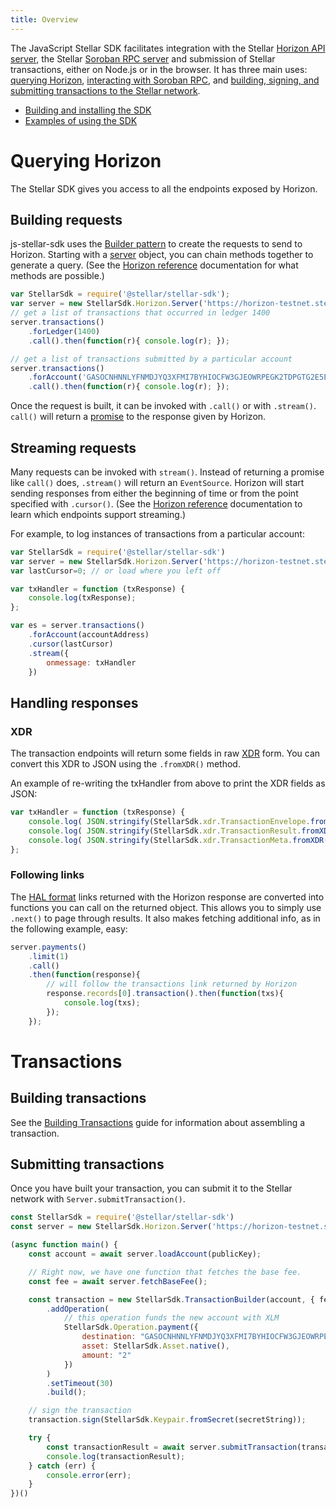 ```yaml
---
title: Overview
---
```

The JavaScript Stellar SDK facilitates integration with the Stellar [Horizon API server](https://developers.stellar.org/api/), the Stellar [Soroban RPC server](https://soroban.stellar.org/docs/reference/rpc) and submission of Stellar transactions, either on Node.js or in the browser. It has three main uses: [querying Horizon](#querying-horizon), [interacting with Soroban RPC](), and [building, signing, and submitting transactions to the Stellar network](#building-transactions).

 * [Building and installing the SDK](https://github.com/stellar/js-stellar-sdk)
 * [Examples of using the SDK](./examples.md)

# Querying Horizon
The Stellar SDK gives you access to all the endpoints exposed by Horizon.

## Building requests
js-stellar-sdk uses the [Builder pattern](https://en.wikipedia.org/wiki/Builder_pattern) to create the requests to send to Horizon. Starting with a [server](https://stellar.github.io/js-stellar-sdk/Server.html) object, you can chain methods together to generate a query. (See the [Horizon reference](https://developers.stellar.org/api/) documentation for what methods are possible.)

```js
var StellarSdk = require('@stellar/stellar-sdk');
var server = new StellarSdk.Horizon.Server('https://horizon-testnet.stellar.org');
// get a list of transactions that occurred in ledger 1400
server.transactions()
    .forLedger(1400)
    .call().then(function(r){ console.log(r); });

// get a list of transactions submitted by a particular account
server.transactions()
    .forAccount('GASOCNHNNLYFNMDJYQ3XFMI7BYHIOCFW3GJEOWRPEGK2TDPGTG2E5EDW')
    .call().then(function(r){ console.log(r); });
```

Once the request is built, it can be invoked with `.call()` or with `.stream()`. `call()` will return a [promise](https://developer.mozilla.org/en-US/docs/Web/JavaScript/Reference/Global_Objects/Promise) to the response given by Horizon.

## Streaming requests
Many requests can be invoked with `stream()`. Instead of returning a promise like `call()` does, `.stream()` will return an `EventSource`. Horizon will start sending responses from either the beginning of time or from the point specified with `.cursor()`. (See the [Horizon reference](https://developers.stellar.org/api/introduction/streaming/) documentation to learn which endpoints support streaming.)

For example, to log instances of transactions from a particular account:

```javascript
var StellarSdk = require('@stellar/stellar-sdk')
var server = new StellarSdk.Horizon.Server('https://horizon-testnet.stellar.org');
var lastCursor=0; // or load where you left off

var txHandler = function (txResponse) {
    console.log(txResponse);
};

var es = server.transactions()
    .forAccount(accountAddress)
    .cursor(lastCursor)
    .stream({
        onmessage: txHandler
    })
```

## Handling responses

### XDR
The transaction endpoints will return some fields in raw [XDR](https://developers.stellar.org/api/introduction/xdr/)
form. You can convert this XDR to JSON using the `.fromXDR()` method.

An example of re-writing the txHandler from above to print the XDR fields as JSON:

```javascript
var txHandler = function (txResponse) {
    console.log( JSON.stringify(StellarSdk.xdr.TransactionEnvelope.fromXDR(txResponse.envelope_xdr, 'base64')) );
    console.log( JSON.stringify(StellarSdk.xdr.TransactionResult.fromXDR(txResponse.result_xdr, 'base64')) );
    console.log( JSON.stringify(StellarSdk.xdr.TransactionMeta.fromXDR(txResponse.result_meta_xdr, 'base64')) );
};

```


### Following links
The [HAL format](https://developers.stellar.org/api/introduction/response-format/) links returned with the Horizon response are converted into functions you can call on the returned object.
This allows you to simply use `.next()` to page through results. It also makes fetching additional info, as in the following example, easy:

```js
server.payments()
    .limit(1)
    .call()
    .then(function(response){
        // will follow the transactions link returned by Horizon
        response.records[0].transaction().then(function(txs){
            console.log(txs);
        });
    });
```


# Transactions

## Building transactions

See the [Building Transactions](https://github.com/stellar/js-stellar-base/blob/master/docs/reference/building-transactions.md) guide for information about assembling a transaction.

## Submitting transactions
Once you have built your transaction, you can submit it to the Stellar network with `Server.submitTransaction()`.
```js
const StellarSdk = require('@stellar/stellar-sdk')
const server = new StellarSdk.Horizon.Server('https://horizon-testnet.stellar.org');

(async function main() {
    const account = await server.loadAccount(publicKey);

    // Right now, we have one function that fetches the base fee.
    const fee = await server.fetchBaseFee();

    const transaction = new StellarSdk.TransactionBuilder(account, { fee, networkPassphrase: StellarSdk.Networks.TESTNET })
        .addOperation(
            // this operation funds the new account with XLM
            StellarSdk.Operation.payment({
                destination: "GASOCNHNNLYFNMDJYQ3XFMI7BYHIOCFW3GJEOWRPEGK2TDPGTG2E5EDW",
                asset: StellarSdk.Asset.native(),
                amount: "2"
            })
        )
        .setTimeout(30)
        .build();

    // sign the transaction
    transaction.sign(StellarSdk.Keypair.fromSecret(secretString));

    try {
        const transactionResult = await server.submitTransaction(transaction);
        console.log(transactionResult);
    } catch (err) {
        console.error(err);
    }
})()
```
